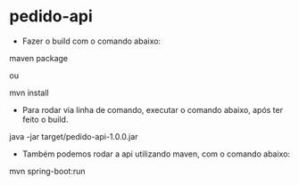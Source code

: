# pedido-api

- Fazer o build com o comando abaixo:

maven package

ou

mvn install


- Para rodar via linha de comando, executar o comando abaixo, após ter feito o build.

java -jar target/pedido-api-1.0.0.jar


- Também podemos rodar a api utilizando maven, com o comando abaixo:

mvn spring-boot:run





